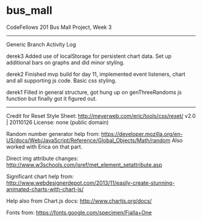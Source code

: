 # bus_mall
CodeFellows 201 Bus Mall Project, Week 3

---
Generic Branch Activity Log

derek3
Added use of localStorage for persistent chart data.  Set up additional bars on graphs and did minor styling.  

derek2
Finished mvp build for day 11, implemented event listeners, chart and all supporting js code.  Basic css styling.

derek1
Filled in general structure, got hung up on genThreeRandoms js function but finally got it figured out.

---
Credit for Reset Style Sheet:
http://meyerweb.com/eric/tools/css/reset/
   v2.0 | 20110126
   License: none (public domain)

Random number generator help from:
https://developer.mozilla.org/en-US/docs/Web/JavaScript/Reference/Global_Objects/Math/random
Also worked with Erica on that part.

Direct img attribute changes:
http://www.w3schools.com/jsref/met_element_setattribute.asp

Significant chart help from:
http://www.webdesignerdepot.com/2013/11/easily-create-stunning-animated-charts-with-chart-js/

Help also from Chart.js docs:
http://www.chartjs.org/docs/

Fonts from:
https://fonts.google.com/specimen/Fjalla+One
